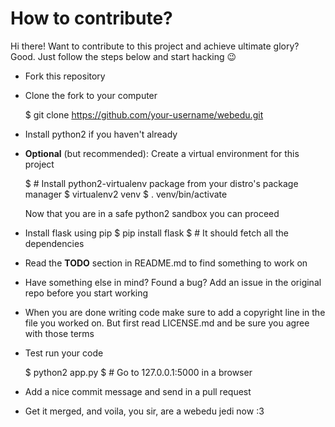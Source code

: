 # How to contribute?

Hi there! Want to contribute to this project and achieve ultimate glory?
Good. Just follow the steps below and start hacking :wink:

* Fork this repository
* Clone the fork to your computer

    $ git clone https://github.com/your-username/webedu.git

* Install python2 if you haven't already

* **Optional** (but recommended): Create a virtual environment for this project

    $ # Install python2-virtualenv package from your distro's package manager
    $ virtualenv2 venv
    $ . venv/bin/activate

  Now that you are in a safe python2 sandbox you can proceed

* Install flask using pip
    $ pip install flask
    $ # It should fetch all the dependencies

* Read the **TODO** section in README.md to find something to work on
* Have something else in mind? Found a bug? Add an issue in the original repo
  before you start working
* When you are done writing code make sure to add a copyright line in the file
  you worked on. But first read LICENSE.md and be sure you agree with those terms
* Test run your code

    $ python2 app.py
    $ # Go to 127.0.0.1:5000 in a browser

* Add a nice commit message and send in a pull request
* Get it merged, and voila, you sir, are a webedu jedi now :3
